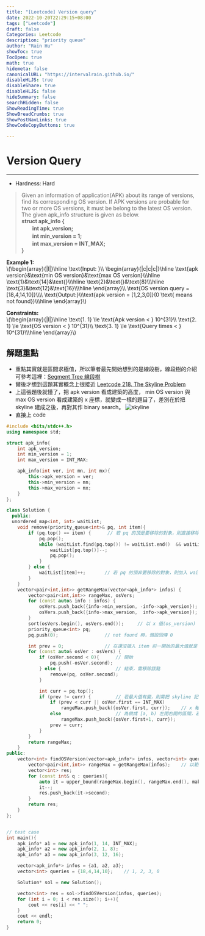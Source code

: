 ```yaml
---
title: "[Leetcode] Version query"
date: 2022-10-20T22:29:15+08:00
tags: ["Leetcode"]
draft: false
Categories: Leetcode
description: "priority queue" 
author: "Rain Hu"
showToc: true
TocOpen: true
math: true
hidemeta: false
canonicalURL: "https://intervalrain.github.io/"
disableHLJS: true
disableShare: true
disableHLJS: false
hideSummary: false
searchHidden: false
ShowReadingTime: true
ShowBreadCrumbs: true
ShowPostNavLinks: true
ShowCodeCopyButtons: true

---
```


# Version Query
---
+ Hardness: Hard
> Given an information of application(APK) about its range of versions, find its corresponding OS version. If APK versions are probable for two or more OS versions, it must be belong to the latest OS version.  
> The given apk_info structure is given as below.  
> **struct apk_info {**  
> 　　**int apk_version;**  
> 　　**int min_version = 1;**  
> 　　**int max_version = INT_MAX;**  
> **}**

**Example 1:**  
\\(\begin{array}{|l|}\hline
\text{Input: }\\\\
\begin{array}{|c|c|c|}\hline
\text{apk version}&\text{min OS version}&\text{max OS version}\\\\\hline
\text{1}&\text{14}&\text{}\\\\\hline
\text{2}&\text{}&\text{8}\\\\\hline
\text{3}&\text{12}&\text{16}\\\\\hline
\end{array}\\\\
\text{OS version query = [18,4,14,10]}\\\\\\\\
\text{Output:}\\\\\text{apk version = [1,2,3,0]}(0 \text{ means not found})\\\\\hline
\end{array}\\)  


**Constraints:**  
\\(\begin{array}{|l|}\hline
\text{1. 1} \le \text{Apk version < } 10^{31}\\\\
\text{2. 1} \le \text{OS version < } 10^{31}\\\\
\text{3. 1} \le \text{Query times < } 10^{31}\\\\\hline
\end{array}\\)  

## 解題重點
+ 重點其實就是區間求極值，所以筆者最先開始想到的是線段樹，線段樹的介紹可參考這裡：[Segment Tree 線段樹](/posts/c++/segtree)
+ 爾後才想到這題其實概念上很接近 [Leetcode 218. The Skyline Problem](https://leetcode.com/problems/the-skyline-problem/)
+ 上這張題後就懂了，把 apk version 看成建築的高度， min OS version 與 max OS version 看成建築的 x 座標，就變成一樣的題目了，差別在於把 skyline 建成之後，再對其作 binary search。
![skyline](https://assets.leetcode.com/uploads/2020/12/01/merged.jpg)
+ 直接上 code
```C++
#include <bits/stdc++.h>
using namespace std;

struct apk_info{
    int apk_version;
    int min_version = 1;
    int max_version = INT_MAX;

    apk_info(int ver, int mn, int mx){
        this->apk_version = ver;
        this->min_version = mn;
        this->max_version = mx;
    }
};

class Solution {
  public:
  unordered_map<int, int> waitList;
    void remove(priority_queue<int>& pq, int item){
        if (pq.top() == item) {      // 若 pq 的頂是要移除的對象，則直接移除
            pq.pop();
            while (waitList.find(pq.top()) != waitList.end()  && waitList[pq.top()] > 0) {
                waitList[pq.top()]--;
                pq.pop();
            }
        } else {
            waitList[item]++;       // 若 pq 的頂非要移除的對象，則加入 waitList，待之後再移除
        }
    }
    vector<pair<int,int>> getRangeMax(vector<apk_info*> infos) {
        vector<pair<int,int>> rangeMax, osVers;
        for (const auto& info : infos) {
            osVers.push_back({info->min_version, -info->apk_version});   // 以負值代表 skyline 的開始
            osVers.push_back({info->max_version,  info->apk_version});   // 以正值代表 skyline 的結束
        }
        sort(osVers.begin(), osVers.end());     // 以 x 值(os_version) 進行排序
        priority_queue<int> pq;
        pq.push(0);                 // not found 時，預設回傳 0

        int prev = 0;               // 在還沒插入 item 前一開始的最大值就是 0
        for (const auto& osVer : osVers) {
            if (osVer.second < 0){      // 開始
                pq.push(-osVer.second);
            } else {                    // 結束，需移除該點
                remove(pq, osVer.second);
            }

            int curr = pq.top();
            if (prev != curr) {         // 若最大值有變，則需把 skyline 記錄下來
                if (prev < curr || osVer.first == INT_MAX)
                    rangeMax.push_back({osVer.first, curr});    // x 軸為 os version，y 軸為 apk version
                else                    // 為做成 [a, b) 左閉右開的區間，若 skyline 往下，x 軸的點位置需加 1 (版本以大的為主)
                    rangeMax.push_back({osVer.first+1, curr});
                prev = curr;
            }
        }
        return rangeMax;
    }
public:
    vector<int> findOSVersion(vector<apk_info*> infos, vector<int> queries) {
        vector<pair<int,int>> rangeMax = getRangeMax(infos);    // 以範例來說會回傳 [[1,2],[9,0],[12,3],[17,1],[INT_MAX, 0]]
        vector<int> res;
        for (const int& q : queries){
            auto it = upper_bound(rangeMax.begin(), rangeMax.end(), make_pair(q, INT_MAX));     // 開區間找上限後，往前推一位
            it--;
            res.push_back(it->second);
        }
        return res;
    }
};


// test case
int main(){
    apk_info* a1 = new apk_info(1, 14, INT_MAX);
    apk_info* a2 = new apk_info(2, 1, 8);
    apk_info* a3 = new apk_info(3, 12, 16);

    vector<apk_info*> infos = {a1, a2, a3};
    vector<int> queries = {18,4,14,10};    // 1, 2, 3, 0

    Solution* sol = new Solution();

    vector<int> res = sol->findOSVersion(infos, queries);
    for (int i = 0; i < res.size(); i++){
        cout << res[i] << " ";
    }
    cout << endl;
    return 0;
}
```